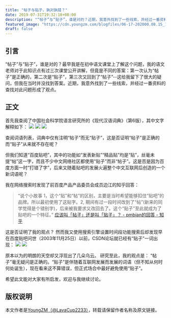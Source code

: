 ```yaml
---
title: "帖子与贴子，孰对孰错？"
date: 2019-07-31T19:32:18+08:00
description: "“帖子”与“贴子”，谁是对的？近期，我意外找到了一些线索，并经过一番资料的查找对此问题形成了观点。"
featured_image: "https://cdn.youngzm.com/blogfiles/06-17-202000.08.15_1.jpg"
draft: false
---
```

## 引言
“帖子”与“贴子”，谁是对的？最早我是在初中语文课堂上了解这个问题，我的语文老师对于此知识点有过三次课堂公开讲解，但竟是不同的答案：第一次认为“帖子”是正确的，第二次是“贴子”，第三次又回到了“帖子”--这给我留下了很大的疑问，但我在当时并没找到答案。近期，我意外找到了一些线索，并经过一番资料的查找对此问题形成了观点。


<!--more-->


## 正文
首先我查阅了中国社会科学院语言研究所的《现代汉语词典》（第6版），其中文字解释如下：
![](https://cdn.youngzm.com/blogfiles/06-17-202000.08.15_1.jpg)
![](https://cdn.youngzm.com/blogfiles/06-17-202000.08.15_2.jpg)
![](https://cdn.youngzm.com/blogfiles/06-17-202000.08.15_3.jpg)


查阅词语列表，词典中仅有注明“帖子”而无“贴子”，这是否证明“帖子”是正确的而“贴子”从来就不存在呢？

但我们知道“百度贴吧”，其中的功能如“发表新贴”“精品贴”均是“贴”，丝毫未提“帖”这一字，而且不少中文网络社区都使用“贴子”而非“帖子”。这是否是因为百度方面一时“打错了字”，后来又随着贴吧的发展火遍整个中文互联网后创造的一个新词语呢？

我在网络搜索时发现了前百度产品产品委员会成员边江的知乎回答：
>“说个小故事 1，这个“贴”和“帖”的区别，主要是当时希望能够扣住“贴吧”的品牌。所以最初使用了这贴字。2,  期间有过一段时间改到了“帖”(新来的同学觉得是个错别字)，后来被我要求又改回去了。这个“贴子”至此就成为了贴吧的一个特征。”
[应该叫「帖子」还是叫「贴子」？ - pmbian的回答 - 知乎](https://www.zhihu.com/question/19678782/answer/12925529)

这是否证明了我的观点？
然而我又使用搜索引擎设置时间段功能搜索后却发现早在百度贴吧问世（2003年11月25日）以前，CSDN论坛就已经有“贴子”一词出现：
![](https://cdn.youngzm.com/blogfiles/2020-06-17%20012303.png)
![](https://cdn.youngzm.com/blogfiles/2020-06-17%20012342.png)

原本以为的明朗的天空却又浮现出了几朵乌云。
研究至此，我的观点是：
“帖子”毫无疑问是正确的。“贴子”是伴随着互联网发展而发展的词语（但不知从何时何处诞生），现在看来这不算错误，但正式场合中最好避免使用“贴子”。

希望此文能对大家有所启发，欢迎与我继续讨论。


## 版权说明
本文作者是[YoungZM（@LavaCup2233）](https://blog.youngzm.com/)，转载请保留作者名称及原文链接。